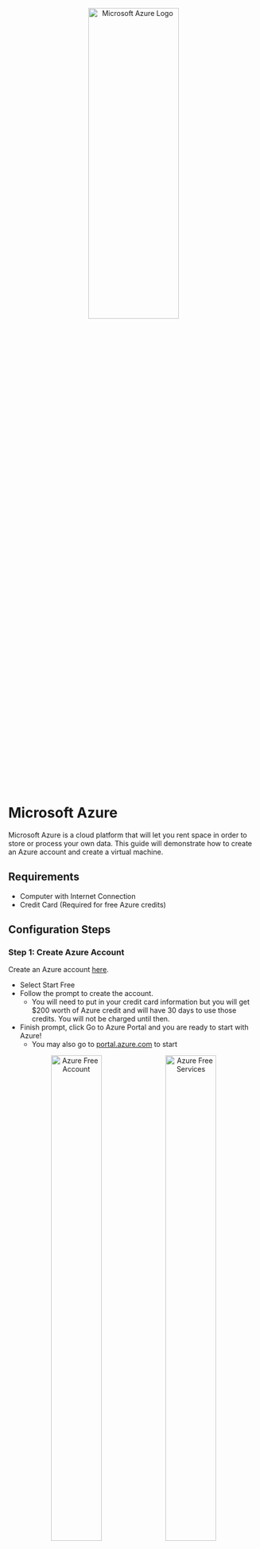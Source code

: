 <p align="center">
<img src="https://i.imgur.com/4wqxHID.png" height="40%" width="60%" alt="Microsoft Azure Logo"/>
</p>

<h1>Microsoft Azure</h1>
Microsoft Azure is a cloud platform that will let you rent space in order to store or process your own data. This guide will demonstrate how to create an Azure account and create a virtual machine.

<h2>Requirements</h2>

- Computer with Internet Connection
- Credit Card (Required for free Azure credits)

<h2>Configuration Steps</h2>


<h3>Step 1: Create Azure Account</h3>


Create an Azure account [here](https://azure.microsoft.com/en-us/free/).
- Select Start Free
- Follow the prompt to create the account. 
     - You will need to put in your credit card information but you will get $200 worth of Azure credit and will have 30 days to use those credits. You will not be charged until then.
- Finish prompt, click Go to Azure Portal and you are ready to start with Azure!
     - You may also go to [portal.azure.com](https://www.portal.azure.com) to start


<p align="center">
<img src="https://i.imgur.com/Cxy8NM7.png" height="50%" width="45%" alt="Azure Free Account"/> <img src="https://i.imgur.com/f1eRIx4.png" height="50%" width="45%" alt="Azure Free Services"/>
</p>


<h3>Step 2: Create Resource Group</h3>

- Go to search bar at the top and search "resource group"
- Select create resource group
- You will then need to name the resource group and select the region 
- Select review + create
    - For the example, we will be using RG-Lab-1 for the name and (US) West 3 for the region

<p align="center">
<img src="https://i.imgur.com/SGY8EwH.png" height="50%" width="45%" alt="Azure Free Account"/> <img src="https://i.imgur.com/tSKUJHX.png" height="50%" width="45%" alt="Azure Free Services"/>
</p>

<h3>Step 3: Create a storage Account</h3>

- Go to search bar and search "storage account"
- Select Create storage account
- You will need to select the resource group, the region, and create a name for the storage group
    - For the example we will name the storage group rglab1
    - Use same resource group and region as step 2
- Select review, then create.

<p align="center">
<img src="https://i.imgur.com/Ed9wc2j.png" height="50%" width="45%" alt="Azure Free Account"/> <img src="https://i.imgur.com/7ryNBQg.png" height="50%" width="45%" alt="Azure Free Services"/>
</p>


<h3>Step 4: Create Virtual Machine</h3>
     
- Go to search bar and search "virtual machine"
- Select create, then select Azure virtual machine
- You will need to select the resource group, the region, and create a name for the virtual machine
    - For the example we will name the virtual machine virtualmachine
    - Use same resource group and region as step 2/3

<p align="center">
<img src="https://i.imgur.com/doboysy.png" height="65%" width="45%" alt="Azure Free Account"/> <img src="https://i.imgur.com/yM3IRWC.png" height="65%" width="45%" alt="Azure Free Services"/>
</p>
 



* You will then need to select image and size
    - For image we will use Windows 10 Pro
    - For size, select see all sizes and select Standard D2as_v4
* You will then need to make a username and password
    - For username, we will use labuser
    - Create your own password
* Click the box under licensing and finally click Review + Create 


<p align="center">
<img src="https://i.imgur.com/QhE5p74.png" height="60%" width="45%" alt="Azure Free Account"/> <img src="https://i.imgur.com/I5yvFc4.png" height="50%" width="45%" alt="Azure Free Services"/>
</p>
 
     

<h3>Step 5: Connect to Virtual Machine</h3>

- First you will need to find the Public IP address of your virtual machine
   - Select the virtual machhine we created in step and the IP address will be on the right hand side 
   - Copy the IP address

<p align="center">
<img src="https://i.imgur.com/nOv1FP1.png" height="80%" width="80%" alt="Azure Free Account"/>

* Mac Users 
   - Download Microsoft Remote Desktop
   - Open application and click add PC
   - Paste IP address and select Add
   - Double click on the virtual machine and enter username and password from step 4
   - Click continue
   

In order to connect to the virtual machine, first you need the public IP address. You can find this on the right hand side of this menu.

<p align="center">
<img src="https://i.imgur.com/gT6F62H.png" height="80%" width="80%" alt="SampleVM menu with arrow and circle"/>
</p>

Once Microsoft Remote Desktop is downloaded, open the application. Click add PC. Copy and paste the public IP address of the virtual machine that was created when prompted. Type in the username and password the click connect. 

<p align="center">
<img src="https://i.imgur.com/WcRdlX3.png" height="80%" width="80%" alt="Microsoft Remote Desktop 1"/>
</p>

<p align="center">
<img src="https://i.imgur.com/4IKJFik.png" height="80%" width="80%" alt="Windows 10 VM"/>
</p>

Congratulations! You have created your first virtual machine within Azure. If you want to save your free $200 credits, make sure you delete ALL resource groups because most of Azure services are pay as you go (unless otherwise stated). Thank you!


<p align="center">
<img src="https://i.imgur.com/SGY8EwH.png" height="50%" width="45%" alt="Azure Free Account"/> <img src="https://i.imgur.com/tSKUJHX.png" height="50%" width="45%" alt="Azure Free Services"/>
</p>
